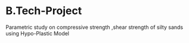 # B.Tech-Project
Parametric study on compressive strength ,shear strength of silty sands using Hypo-Plastic Model
